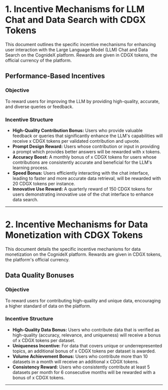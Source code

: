 # 1. Incentive Mechanisms for LLM Chat and Data Search with CDGX Tokens

This document outlines the specific incentive mechanisms for enhancing user interaction with the Large Language Model (LLM) Chat and Data Search on the CognideX platform. Rewards are given in CDGX tokens, the official currency of the platform.

## Performance-Based Incentives

### Objective
To reward users for improving the LLM by providing high-quality, accurate, and diverse queries or feedback.

### Incentive Structure
- **High-Quality Contribution Bonus:** Users who provide valuable feedback or queries that significantly enhance the LLM's capabilities will receive x CDGX tokens per validated contribution and upvote.
- **Prompt Design Reward:** Users whose contribution or input in providing a prompt which provides better answers will be rewarded with x tokens.
- **Accuracy Boost:** A monthly bonus of x CDGX tokens for users whose contributions are consistently accurate and beneficial for the LLM's learning process.
- **Speed Bonus:** Users efficiently interacting with the chat interface, leading to faster and more accurate data retrieval, will be rewarded with 20 CDGX tokens per instance.
- **Innovative Use Reward:** A quarterly reward of 150 CDGX tokens for users demonstrating innovative use of the chat interface to enhance data search.


---

# 2. Incentive Mechanisms for Data Monetization with CDGX Tokens

This document details the specific incentive mechanisms for data monetization on the CognideX platform. Rewards are given in CDGX tokens, the platform's official currency.

## Data Quality Bonuses

### Objective
To reward users for contributing high-quality and unique data, encouraging a higher standard of data on the platform.

### Incentive Structure
- **High-Quality Data Bonus:** Users who contribute data that is verified as high-quality (accuracy, relevance, and uniqueness) will receive a bonus of x CDGX tokens per dataset.
- **Uniqueness Incentive:** For data that covers unique or underrepresented topics, an additional bonus of x CDGX tokens per dataset is awarded.
- **Volume Achievement Bonus:** Users who contribute more than 10 datasets in a month will receive an additional x CDGX tokens.
- **Consistency Reward:** Users who consistently contribute at least 5 datasets per month for 6 consecutive months will be rewarded with a bonus of x CDGX tokens.

---


